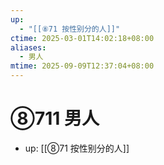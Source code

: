 ```yaml
---
up:
  - "[[⑧71 按性别分的人]]"
ctime: 2025-03-01T14:02:18+08:00
aliases:
  - 男人
mtime: 2025-09-09T12:37:04+08:00
---
```


# ⑧711 男人

- up: [[⑧71 按性别分的人]]
